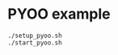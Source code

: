 PYOO example
============================================


```
./setup_pyoo.sh
./start_pyoo.sh
```

